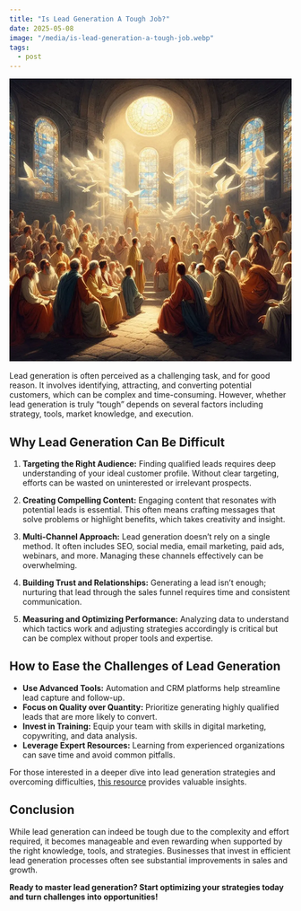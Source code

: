 ```yaml
---
title: "Is Lead Generation A Tough Job?"
date: 2025-05-08
image: "/media/is-lead-generation-a-tough-job.webp"
tags:
  - post
---
```


![Is Lead Generation A Tough Job?](/media/is-lead-generation-a-tough-job.webp)

Lead generation is often perceived as a challenging task, and for good reason. It involves identifying, attracting, and converting potential customers, which can be complex and time-consuming. However, whether lead generation is truly “tough” depends on several factors including strategy, tools, market knowledge, and execution.

## Why Lead Generation Can Be Difficult

1. **Targeting the Right Audience:** Finding qualified leads requires deep understanding of your ideal customer profile. Without clear targeting, efforts can be wasted on uninterested or irrelevant prospects.

2. **Creating Compelling Content:** Engaging content that resonates with potential leads is essential. This often means crafting messages that solve problems or highlight benefits, which takes creativity and insight.

3. **Multi-Channel Approach:** Lead generation doesn’t rely on a single method. It often includes SEO, social media, email marketing, paid ads, webinars, and more. Managing these channels effectively can be overwhelming.

4. **Building Trust and Relationships:** Generating a lead isn’t enough; nurturing that lead through the sales funnel requires time and consistent communication.

5. **Measuring and Optimizing Performance:** Analyzing data to understand which tactics work and adjusting strategies accordingly is critical but can be complex without proper tools and expertise.

## How to Ease the Challenges of Lead Generation

- **Use Advanced Tools:** Automation and CRM platforms help streamline lead capture and follow-up.
- **Focus on Quality over Quantity:** Prioritize generating highly qualified leads that are more likely to convert.
- **Invest in Training:** Equip your team with skills in digital marketing, copywriting, and data analysis.
- **Leverage Expert Resources:** Learning from experienced organizations can save time and avoid common pitfalls.

For those interested in a deeper dive into lead generation strategies and overcoming difficulties, [this resource](https://leadcraftr.com/posts/lead-generation/) provides valuable insights.

## Conclusion

While lead generation can indeed be tough due to the complexity and effort required, it becomes manageable and even rewarding when supported by the right knowledge, tools, and strategies. Businesses that invest in efficient lead generation processes often see substantial improvements in sales and growth.

**Ready to master lead generation? Start optimizing your strategies today and turn challenges into opportunities!**
